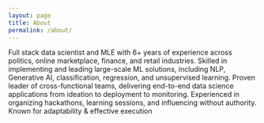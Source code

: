 ```yaml
---
layout: page
title: About
permalink: /about/
---
```


Full stack data scientist and MLE with 6+ years of experience across politics, online marketplace, finance, and retail industries. Skilled in
implementing and leading large-scale ML solutions, including NLP, Generative AI, classification, regression, and unsupervised learning.
Proven leader of cross-functional teams, delivering end-to-end data science applications from ideation to deployment to monitoring.
Experienced in organizing hackathons, learning sessions, and influencing without authority. Known for adaptability & effective execution
